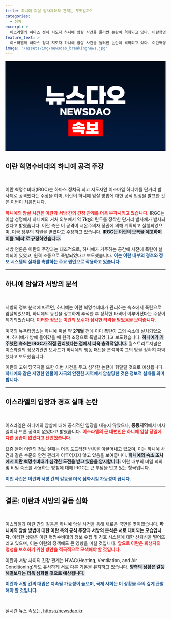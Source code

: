 ```yaml
---
title: 하니예 피살 발사체와의 관계는 무엇일까?
categories:
  - 정치
excerpt: >
  이스라엘의 하마스 정치 지도자 하니예 암살 사건을 둘러싼 논란이 격화되고 있다. 이란혁명수비대는 단거리 발사체에 의한 공격이라 주장한 반면, 서방 언론은 폭탄 설치설을 지지하고 있어 진상 규명이 필요하다.
feature_text: >
  이스라엘의 하마스 정치 지도자 하니예 암살 사건을 둘러싼 논란이 격화되고 있다. 이란혁명수비대는 단거리 발사체에 의한 공격이라 주장한 반면, 서방 언론은 폭탄 설치설을 지지하고 있어 진상 규명이 필요하다.
image: '/assets/img/newsdao_breakingnews.jpg'
---
```


<p><img src="/assets/img/newsdao_breakingnews.jpg" alt="firstkoreanews 속보" /></p>

<h2 data-ke-size="size26">이란 혁명수비대의 하니예 공격 주장</h2>

<p data-ke-size="size16">&nbsp;</p>

<p>이란 혁명수비대(IRGC)는 하마스 정치국 최고 지도자인 이스마일 하니예를 단거리 발사체로 공격했다는 주장을 하며, 이란이 하니예 암살 방법에 대한 공식 입장을 발표한 것은 이번이 처음입니다. </p>

<p><b><span style="color: #ee2323;">하니예의 암살 사건은 이란과 서방 간의 긴장 관계를 더욱 부각시키고 있습니다.</span></b> IRGC는 이날 성명에서 하니예의 거처 외부에서 약 <b>7㎏</b>의 탄두를 장착한 단거리 발사체가 발사되었다고 밝혔습니다. 이란 측은 이 공격이 시온주의자 정권에 의해 계획되고 실행되었으며, 미국 정부의 지원을 받았다고 주장하고 있습니다. <b><span style="background-color: #21538527;">IRGC는 이란의 보복을 예고하며 이를 '테러'로 규정하였습니다.</span></b></p>

<p>서방 언론은 이란의 주장과는 대조적으로, 하니예가 거주하는 공간에 사전에 폭탄이 설치되어 있었고, 원격 조종으로 폭발되었다고 보도했습니다. <b><span style="color: #1a5490;">이는 이란 내부의 경호와 정보 시스템의 실패를 촉발하는 주요 원인으로 작용하고 있습니다.</span></b> </p>

<hr>

<h2 data-ke-size="size26">하니예 암살과 서방의 분석</h2>

<p data-ke-size="size16">&nbsp;</p>

<p>서방의 정보 분석에 따르면, 하니예는 이란 혁명수비대가 관리하는 숙소에서 폭탄으로 암살되었으며, 하니예의 동선을 정교하게 추적한 후 정확한 타격이 이루어졌다는 주장이 제기되었습니다. <b><span style="color: #ee2323;">이러한 정보는 이란의 보쉬가 심각한 타격을 받았음을 보여줍니다.</span></b> </p>

<p>미국의 뉴욕타임스는 하니예 피살 약 <b>2개월</b> 전에 이미 폭탄이 그의 숙소에 설치되었으며, 하니예가 방에 들어갔을 때 원격 조정으로 폭발되었다고 보도했습니다. <b><span style="background-color: #21538527;">하니예가 거주했던 숙소는 IRGC가 직접 관리했다는 점에서 더욱 충격적입니다.</span></b> 월스트리트저널은 이스라엘의 정보기관인 모사드가 하니예의 행동 패턴을 분석하여 그의 방을 정확히 파악했다고 보도했습니다. </p>

<p>이란의 고위 당국자들 또한 이번 사건을 두고 심각한 논란에 휘말릴 것으로 예상됩니다. <b><span style="color: #1a5490;">하니예와 같은 저명한 인물이 자국의 안전한 지역에서 암살당한 것은 정보적 실패를 의미합니다.</span></b></p>

<hr>

<h2 data-ke-size="size26">이스라엘의 입장과 경호 실패 논란</h2>

<p data-ke-size="size16">&nbsp;</p>

<p>이스라엘은 하니예의 암살에 대해 공식적인 입장을 내놓지 않았으나, <b>중동지역</b>에서 미사일이나 드론 공격이 없었다고 밝혔습니다. <b><span style="color: #ee2323;">이스라엘의 군 대변인은 하니예 암살 당일에 다른 공습이 없었다고 선언했습니다.</span></b> </p>

<p>요즘 들어 이란의 정보 실패는 더욱 도드라진 반응을 이끌어내고 있으며, 이는 하니예 사건과 같은 수준의 안전 관리가 이루어지지 않고 있음을 보여줍니다. <b><span style="background-color: #21538527;">하니예의 숙소 조사에서 이란 혁명수비대가 심각한 도전을 받고 있음을 암시합니다.</span></b> 이란 내부의 비밀 회의 및 비밀 숙소를 사용하는 방침에 대해 IRGC는 큰 부담을 안고 있는 형국입니다. </p>

<p><b><span style="color: #1a5490;">이번 사건은 이란과 서방 간의 갈등을 더욱 심화시킬 가능성이 큽니다.</span></b> </p>

<hr>

<h2 data-ke-size="size26">결론: 이란과 서방의 갈등 심화</h2>

<p data-ke-size="size16">&nbsp;</p>

<p>이스라엘과 이란 간의 갈등은 하니예 암살 사건을 통해 새로운 국면을 맞이했습니다. <b>하니예의 암살 방법에 대한 이란 측의 공식 주장과 서방의 분석은 서로 대비되는 모습입니다.</b> 이러한 상황은 이란 혁명수비대의 정보 수집 및 경호 시스템에 대한 신뢰성을 떨어뜨리고 있으며, 이는 이란의 정책에도 큰 영향을 미칠 것입니다. <b><span style="color: #ee2323;">앞으로 이란은 희생자의 명성을 보호하기 위한 방안을 적극적으로 모색해야 할 것입니다.</span></b> </p>

<p>이란과 서방 사이의 긴장 관계는 HVAC(Heating, Ventilation, and Air Conditioning)와도 유사하게 서로 다른 기온을 유지하고 있습니다. <b><span style="background-color: #21538527;">양측의 상황은 갈등 해결보다는 더욱 심화될 것으로 예상됩니다.</span></b> </p>

<p><b><span style="color: #1a5490;">이란과 서방 간의 대립은 지속될 가능성이 높으며, 국제 사회는 이 상황을 주의 깊게 관찰해야 할 것입니다.</span></b></p>

<p data-ke-size="size16">&nbsp;</p>
실시간 뉴스 속보는, <a href="https://newsdao.kr" rel="dofollow">https://newsdao.kr</a>


